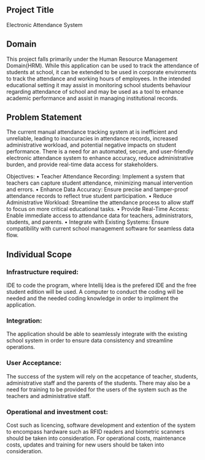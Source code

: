 ## Project Title 
Electronic Attendance System

## Domain
This project falls primarily under the Human Resource Management Domain(HRM). While this application can be used to track the attendance of students at school, it can be extended to be used in corporate enviroments to track the attendance and working hours of employees.  In the intended educational setting it may assist in monitoring school students behaviour regarding attendance of school and may be used as a tool to enhance academic performance and assist in managing institutional records.

## Problem Statement
The current manual attendance tracking system at  is inefficient and unreliable, leading to inaccuracies in attendance records, increased administrative workload, and potential negative impacts on student performance. There is a need for an automated, secure, and user-friendly electronic attendance system to enhance accuracy, reduce administrative burden, and provide real-time data access for stakeholders.

Objectives:
• Teacher Attendance Recording: Implement a system that teachers can  capture student attendance, minimizing manual intervention and errors.
• Enhance Data Accuracy: Ensure precise and tamper-proof attendance records to reflect true student participation.
• Reduce Administrative Workload: Streamline the attendance process to allow staff to focus on more critical educational tasks.
• Provide Real-Time Access: Enable immediate access to attendance data for teachers, administrators, students, and parents.
• Integrate with Existing Systems: Ensure compatibility with current school management software for seamless data flow.

## Individual Scope

### Infrastructure required:
IDE to code the program, where Intellij Idea is the prefered IDE and the free student edition will be used. A computer to conduct the coding will be needed and the needed coding knowledge in order to impliment the application.

### Integration:
The application should be able to seamlessly integrate with the existing school system in order to ensure data consistency and streamline operations.

### User Acceptance:
The success of the system will rely on the accpetance of teacher, students, administrative staff and the parents of the students. There may also be a need for training to be provided for the users of the system such as the teachers and administrative staff. 

### Operational and investment cost:
Cost such as licencing, software development and extention of the system to encompass hardware such as RFID readers and biometric scanners should be taken into consideration.  For operational costs, maintenance costs, updates and training for new users should be taken into consideration.




